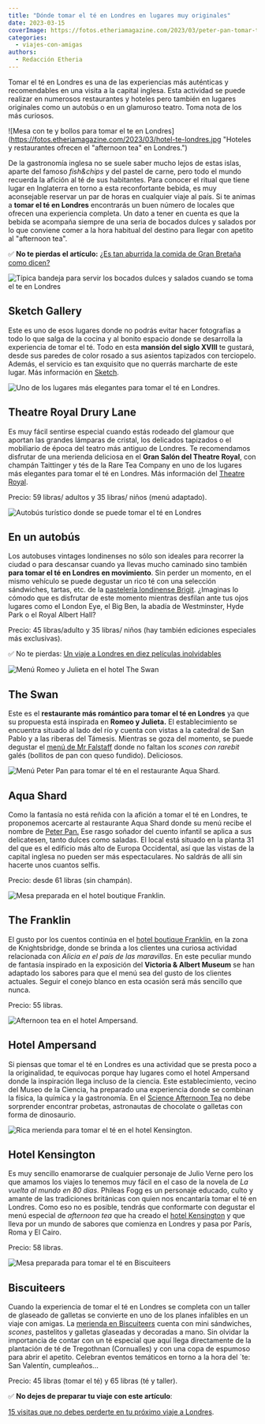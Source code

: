 ```yaml
---
title: "Dónde tomar el té en Londres en lugares muy originales"
date: 2023-03-15
coverImage: https://fotos.etheriamagazine.com/2023/03/peter-pan-tomar-te-londres.jpg
categories: 
  - viajes-con-amigas
authors: 
  - Redacción Etheria
---
```


Tomar el té en Londres es una de las experiencias más auténticas y recomendables en una 
visita a la capital inglesa. Esta actividad se puede realizar en numerosos restaurantes 
y hoteles pero también en lugares originales como un autobús o en un glamuroso teatro. 
Toma nota de los más curiosos. 

![Mesa con te y bollos para tomar el te en Londres](https://fotos.etheriamagazine.com/2023/03/hotel-te-londres.jpg "Hoteles y restaurantes ofrecen el "afternoon tea" en Londres.")

De la gastronomía inglesa no se suele saber mucho lejos de estas islas, aparte del 
famoso _fish&chips_ y del pastel de carne, pero todo el mundo recuerda la afición al té 
de sus habitantes. Para conocer el ritual que tiene lugar en Inglaterra en torno a esta 
reconfortante bebida, es muy aconsejable reservar un par de horas en cualquier viaje al 
país. Si te animas a **tomar el té en Londres** encontrarás un buen número de locales 
que ofrecen una experiencia completa. Un dato a tener en cuenta es que la bebida se 
acompaña siempre de una seria de bocados dulces y salados por lo que conviene comer a la 
hora habitual del destino para llegar con apetito al "afternoon tea". 

✅ **No te pierdas el artículo:** [¿Es tan aburrida la comida de Gran Bretaña como 
dicen?](https://etheriamagazine.com/2021/03/11/platos-britanicos-en-un-viaje-inglaterra-escocia-gales-irlanda/) 

![Típica bandeja para servir los bocados dulces y salados cuando se toma el te en Londres](https://fotos.etheriamagazine.com/2023/03/tomar-te-londres.jpg "Típica bandeja para servir los bocados dulces y salados.")

## Sketch Gallery

Este es uno de esos lugares donde no podrás evitar hacer fotografías a todo lo que salga 
de la cocina y al bonito espacio donde se desarrolla la experiencia de tomar el té. Todo 
en esta **mansión del siglo XVIII** te gustará, desde sus paredes de color rosado a sus 
asientos tapizados con terciopelo. Además, el servicio es tan exquisito que no querrás 
marcharte de este lugar. Más información en [Sketch](http://www.sketch.london/the-gallery). 

![Uno de los lugares más elegantes para tomar el té en Londres.](https://fotos.etheriamagazine.com/2023/03/tomar-te-teatro-real-londres.jpg "Uno de los lugares más elegantes para tomar el té en Londres. © Theatre Royal Drury Lane")

## Theatre Royal Drury Lane

Es muy fácil sentirse especial cuando estás rodeado del glamour que aportan las grandes 
lámparas de cristal, los delicados tapizados o el mobiliario de época del teatro más 
antiguo de Londres. Te recomendamos disfrutar de una merienda deliciosa en el **Gran 
Salón del Theatre Royal**, con champán Taittinger y tés de la Rare Tea Company en uno de 
los lugares más elegantes para tomar el té en Londres. Más información del [Theatre 
Royal](http://www.thelane.co.uk/eat-and-drink-venues/grand-saloon-afternoon-tea). 

Precio: 59 libras/ adultos y 35 libras/ niños (menú adaptado). 

![Autobús turístico donde se puede tomar el té en Londres](https://fotos.etheriamagazine.com/2023/03/tomar-te-bus-londres.jpg "Autobús turístico donde se puede tomar el té en Londres. © Brigits Bakery")

## En un autobús

Los autobuses vintages londinenses no sólo son ideales para recorrer la ciudad o para 
descansar cuando ya llevas mucho caminado sino también **para tomar el té en Londres en 
movimiento**. Sin perder un momento, en el mismo vehículo se puede degustar un rico té 
con una selección sándwiches, tartas, etc. de la [pastelería londinense 
Brigit](http://www.b-bakery.com). ¿Imaginas lo cómodo que es disfrutar de este momento 
mientras desfilan ante tus ojos lugares como el London Eye, el Big Ben, la abadía de 
Westminster, Hyde Park o el Royal Albert Hall? 

Precio: 45 libras/adulto y 35 libras/ niños (hay también ediciones especiales más 
exclusivas). 

✅ No te pierdas: [Un viaje a Londres en diez películas 
inolvidables](https://etheriamagazine.com/2020/12/11/diez-peliculas-rodadas-en-londres/) 

![Menú Romeo y Julieta en el hotel The Swan](https://fotos.etheriamagazine.com/2023/03/te-londres-hotel-elegante.jpg "Menú Romeo y Julieta en el © hotel The Swan.")

## The Swan

Este es el **restaurante más romántico para tomar el té en Londres** ya que su propuesta 
está inspirada en **Romeo y Julieta.** El establecimiento se encuentra situado al lado 
del río y cuenta con vistas a la catedral de San Pablo y a las riberas del Támesis. 
Mientras se goza del momento, se puede degustar el [menú de Mr 
Falstaff](http://www.swanlondon.co.uk/afternoon-tea/) donde no faltan los _scones con 
rarebit_ galés (bollitos de pan con queso fundido). Deliciosos. 

![Menú Peter Pan para tomar el té en el restaurante Aqua Shard.](https://fotos.etheriamagazine.com/2023/03/peter-pan-tomar-te-londres.jpg "Menú Peter Pan para tomar el té en el © restaurante Aqua Shard.")

## Aqua Shard

Como la fantasía no está reñida con la afición a tomar el té en Londres, te proponemos 
acercarte al restaurante Aqua Shard donde su menú recibe el nombre de [Peter 
Pan.](http://www.aquashard.co.uk/experience) Ese rasgo soñador del cuento infantil se 
aplica a sus delicatesen, tanto dulces como saladas. El local está situado en la planta 
31 del que es el edificio más alto de Europa Occidental, así que las vistas de la 
capital inglesa no pueden ser más espectaculares. No saldrás de allí sin hacerte unos 
cuantos selfis. 

Precio: desde 61 libras (sin champán). 

![Mesa preparada en el hotel boutique Franklin.](https://fotos.etheriamagazine.com/2023/03/tomar-te-hotel-franklin-londres.jpg "Mesa preparada en el © hotel boutique Franklin.")

## The Franklin

El gusto por los cuentos continúa en el [hotel boutique 
Franklin](http://www.starhotelscollezione.com/en/our-hotels/the-franklin-london/restaurants-and-bars/alice-at-the-franklin.html), 
en la zona de Knightsbridge, donde se brinda a los clientes una curiosa actividad 
relacionada con _Alicia en el país de las maravillas_. En este peculiar mundo de 
fantasía inspirado en la exposición del **Victoria & Albert Museum** se han adaptado los 
sabores para que el menú sea del gusto de los clientes actuales. Seguir el conejo blanco 
en esta ocasión será más sencillo que nunca. 

Precio: 55 libras. 

![Afternoon tea en el hotel Ampersand.](https://fotos.etheriamagazine.com/2023/03/Ampersand-Hotel-afternoon-tea.jpg "Afternoon tea en el hotel Ampersand. © VisitBritain/Luxmy Gopal")

## Hotel Ampersand  

Si piensas que tomar el té en Londres es una actividad que se presta poco a la 
originalidad, te equivocas porque hay lugares como el hotel Ampersand donde la 
inspiración llega incluso de la ciencia. Este establecimiento, vecino del Museo de la 
Ciencia, ha preparado una experiencia donde se combinan la física, la química y la 
gastronomía. En el [Science Afternoon 
Tea](http://www.ampersandhotel.com/eat-drink/the-drawing-rooms/science-afternoon-tea/) 
no debe sorprender encontrar probetas, astronautas de chocolate o galletas con forma de 
dinosaurio. 

![Rica merienda para tomar el té en el hotel Kensington.](https://fotos.etheriamagazine.com/2023/03/hotel-Kensington-tomar-te.jpg "Rica merienda para tomar el té en el © hotel Kensington.")

## Hotel Kensington

Es muy sencillo enamorarse de cualquier personaje de Julio Verne pero los que amamos los 
viajes lo tenemos muy fácil en el caso de la novela de _La vuelta al mundo en 80 días_. 
Phileas Fogg es un personaje educado, culto y amante de las tradiciones británicas con 
quien nos encantaría tomar el té en Londres. Como eso no es posible, tendrás que 
conformarte con degustar el menú especial de _afternoon tea_ que ha creado el [hotel 
Kensington](http://www.doylecollection.com/hotels/the-kensington-hotel/dining/afternoon-tea) 
y que lleva por un mundo de sabores que comienza en Londres y pasa por París, Roma y El 
Cairo. 

Precio: 58 libras. 

![Mesa preparada para tomar el té en Biscuiteers](https://fotos.etheriamagazine.com/2023/03/tomar-te-londres-biscuiteers.jpg "© Biscuiteers.")

## Biscuiteers

Cuando la experiencia de tomar el té en Londres se completa con un taller de glaseado de 
galletas se convierte en uno de los planes infalibles en un viaje con amigas. La [merienda 
en Biscuiteers](http://www.biscuiteers.com/london-afternoon-tea) cuenta con mini 
sándwiches, _scones_, pastelitos y galletas glaseadas y decoradas a mano. Sin olvidar la 
importancia de contar con un té especial que aquí llega directamente de la plantación de 
té de Tregothnan (Cornualles) y con una copa de espumoso para abrir el apetito. Celebran 
eventos temáticos en torno a la hora del ´te: San Valentín, cumpleaños... 

Precio: 45 libras (tomar el té) y 65 libras (té y taller). 

✅ **No dejes de preparar tu viaje con este artículo**: 

[15 visitas que no debes perderte en tu próximo viaje a 
Londres](https://etheriamagazine.com/2022/11/10/que-ver-londres-nuevo-clasico/).
